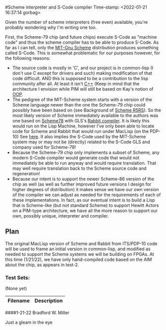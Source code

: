#Scheme interpreter and  S-Code compiler
Time-stamp: <2022-01-21 16:37:14 gorbag>

Given the number of scheme interpreters (free even) available, you're probably wondering why I'm writing one too.

First, the Scheme-79 chip (and future chips) execute S-Code as "machine code" and thus the scheme compiler has to be
able to produce S-Code. As far as I can tell, only the [MIT-Gnu Scheme](https://www.gnu.org/software/mit-scheme/)
distribution produces something called S-Code. This is somewhat problematic for our purposes however, for the following
reasons:

* The source code is mostly in 'C', and our project is in common-lisp (I don't use C except for drivers and such) making
  modification of that code difficult. AND this is supposed to be a contribution to the lisp community after all. At
  least it isn't [C++](https://en.wikiquote.org/wiki/Alan_Kay) (Keep in mind that the architecture I envision while PIM
  will still be based on Kay's notion of [OOP](https://www.purl.org/stefan_ram/pub/doc_kay_oop_en).
* The pedigree of the MIT-Scheme system starts with a version of the Scheme language newer than the one the Scheme-79
  chip could possibly have been based on (see Background of [Scheme
  R5RS](https://groups.csail.mit.edu/mac/ftpdir/scheme-reports/r5rs-html/r5rs_2.html)). So the most likely version of
  Scheme immediately available to the authors was one based on [Scheme78](https://dspace.mit.edu/handle/1721.1/6283)
  with GLS's [Rabbit compiler](https://dspace.mit.edu/handle/1721.1/6913). It is likely this would run on the Lisp
  Machine, however I've only been able to locate code for Scheme and Rabbit that would run under MacLisp (on the PDP-10)
  See [here](https://github.com/PDP-10/its/tree/master/src/scheme). It also implies the S-Code used by the MIT-Scheme
  system may or may not be (directly) related to the S-Code GLS and company used for Scheme-79!
* Because the Scheme-79 chip only implements a subset of Scheme, any modern S-Code compiler would generate code that
  would not immediately be able to run anyway and would require translation. That may well require translation back to
  the Scheme source code and regeneration!
* Because our intent is to support the newer Scheme-86 version of the chip as well (as well as further improved future
  versions I design for higher degrees of distribution) it makes sense we have our own version of the compiler we can
  adjust as needed for the requirements of each of these implementations. In fact, as our eventual intent is to build a
  Lisp that is Scheme-like (but not standard Scheme) to support Hewitt Actors on a PIM-type architecture, we have all
  the more reason to support our own, possibly unique, interpreter and compiler.
  
## Plan
The original MacLisp version of Scheme and Rabbit from ITS/PDP-10 code will be used to frame an initial version in
common-lisp, and modified as needed to support the Scheme systems we will be building on FPGAs. At this time (1/21/22),
we have only hand-compiled code based on the AIM about the chip, as appears in test-2.


### Test Sets:

(None yet)

Filename | Description
-------- | -----------

####1-21-22 Bradford W. Miller

Just a gleam in the eye
